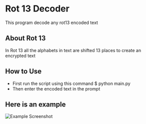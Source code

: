 
# Rot 13 Decoder
This program decode any rot13 encoded text

## About Rot 13
In Rot 13 all the alphabets in text are shifted 13 places to create an encrypted text

## How to Use
+ First run the script using this command $ python main.py
+ Then enter the encoded text in the prompt

## Here is an example
![Example Screenshot](https://github.com/user-attachments/assets/3ad73f86-e1d6-405c-8cc6-5684a429d44b)
